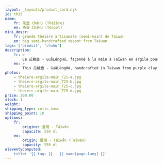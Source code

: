 ```yaml
---
layout: _layouts/product_card.njk
id: th25
name:
    fr: 茶壺 CháHú (Théière) 
    en: 茶壺 CháHú (Teapot)
mini_descr:
    fr: grande théière artisanale (semi-main) de Taïwan
    en: big semi-handcrafted teapot from Taiwan
tags: ['produit', 'chahu']
description: 
    fr: >
        Ce 瓜棱壺 - GuāLéngHú, façonné à la main à Taïwan en argile pourpre, reflète l’élégance de la nature et l’artisanat traditionnel. Avec sa capacité de 550 ml, il est idéal pour partager un thé dans une ambiance conviviale.<!--more-->  Sa forme en courge et ses lignes soignées en font un objet unique, à la fois pratique et plein de caractère.
    en: >
        This 瓜棱壺 - GuāLéngHú, handcrafted in Taiwan from purple clay, reflects the elegance of nature and traditional craftsmanship. With its 550 ml capacity, it’s perfect for sharing tea in a warm and friendly atmosphere.<!--more-->  Its gourd-like shape and refined lines make it a unique piece, both functional and full of character.
photos:
    - theiere-argile-main_T25-a.jpg
    - theiere-argile-main_T25-b.jpg
    - theiere-argile-main_T25-c.jpg
    - theiere-argile-main_T25-d.jpg
price: 200.00
stock: 1
weight: 
shipping_type: colis_base
shipping_point: 10
options:
    fr:
        origine: 臺灣 - Táiwān
        capacité: 550 ml
    en:
        origin: 臺灣 - Táiwān (Taiwan)
        capacity: 550 ml
eleventyComputed:
    title: '{{ tags }} - {{ name[page.lang] }}'
---
```

